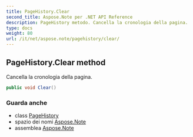 ```yaml
---
title: PageHistory.Clear
second_title: Aspose.Note per .NET API Reference
description: PageHistory metodo. Cancella la cronologia della pagina.
type: docs
weight: 80
url: /it/net/aspose.note/pagehistory/clear/
---
```

## PageHistory.Clear method

Cancella la cronologia della pagina.

```csharp
public void Clear()
```

### Guarda anche

* class [PageHistory](../)
* spazio dei nomi [Aspose.Note](../../pagehistory/)
* assemblea [Aspose.Note](../../../)


